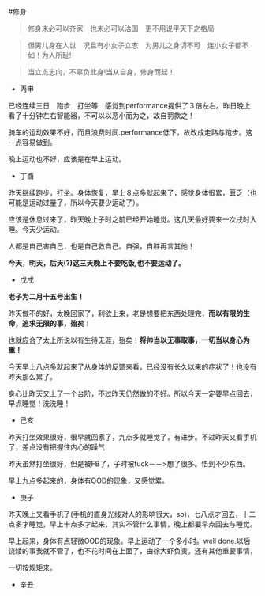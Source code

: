 #修身　　
>修身未必可以齐家　也未必可以治国　更不用说平天下之格局    

>但男儿身在人世　况且有小女子立志　为男儿之身切不可　连小女子都不如！为人所耻!

>当立点志向，不辜负此身!当从自身，修身而起！  

* 丙申  

已经连续三日　跑步　打坐等　感觉到performance提供了３倍左右。昨日晚上看了十分钟左右智能器，不可以以恶小而为之，故自罚款之！  

骑车的运动效果不好，而且浪费时间.performance低下，故改成走路与跑步。这一点容易做到。  

晚上运动也不好，应该是在早上运动。  


* 丁酉 

昨天继续跑步，打坐。身体恢复，早上８点多就起来了，感觉身体很累，匮乏（也可能是运动过量了，所以今天要少运动了）。 

应该是休息过来了，昨天晚上子时之前已经开始睡觉。这几天最好要来一次戌时入睡。今天少运动。  

人都是自己害自己，也是自己救自己。自强，自胜再言其他！  

**今天，明天，后天(?)这三天晚上不要吃饭,也不要运动了。**

* 戊戌 

**老子为二月十五号出生！**　　

昨天做不的好，太晚回家了，利欲上来，老是想要把东西处理完，**而以有限的生命，追求无限的事，殆矣！**

也就应合了太上所说以有生待无涯，殆矣！**将帅当以无事取事，一切当以身心为重！**

今天早上八点多就起来了从身体的反馈来看，已经没有长久以来的症状了！也没有昨天那么累了。

身心比昨天又上了一个台阶，不过昨天仍然做的不好。所以今天一定要早点回去，早点睡觉！洗洗睡！

* 己亥

昨天打坐效果很好，很早就回家了，九点多就睡觉了，有进步。不过昨天又看手机了，差点没有把握住内心的躁气

昨天虽然打坐很好，但是被FB了，子时被fuck－－>想了很多。悟到不少东西。

早上九点多起来的，身体有OOD的现象，又感觉累。

* 庚子

昨天晚上又看手机了(手机的直身光线对人的影响很大，so)，七八点才回去，十二点多才睡觉，早上十点多才起来，其实不管什么事情，晚上都要早点回去与睡觉。  

早上起来，身体有点轻微OOD的现象。早上运动了一个多小时。well done.以后饶矮的事我就不管了，也不花时间在上面了，由徐大虾负责。还有其他重要事情，  

一切按规矩来。

* 辛丑
